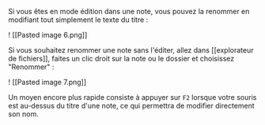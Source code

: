 Si vous êtes en mode édition dans une note, vous pouvez la renommer en modifiant tout simplement le texte du titre :

! [[Pasted image 6.png]]

Si vous souhaitez renommer une note sans l'éditer, allez dans [[explorateur de fichiers]], faites un clic droit sur la note ou le dossier et choisissez "Renommer" :

! [[Pasted image 7.png]]

Un moyen encore plus rapide consiste à appuyer sur `F2` lorsque votre souris est au-dessus du titre d'une note, ce qui permettra de modifier directement son nom.